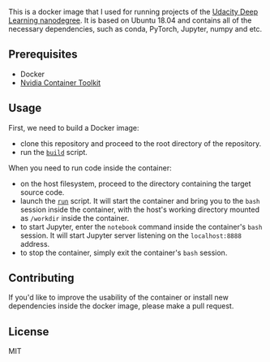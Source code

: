 This is a docker image that I used for running projects of the
[Udacity Deep Learning nanodegree](https://www.udacity.com/course/deep-learning-nanodegree--nd101).
It is based on Ubuntu 18.04 and contains all of the necessary dependencies,
such as conda, PyTorch, Jupyter, numpy and etc.

## Prerequisites

* Docker
* [Nvidia Container Toolkit](https://github.com/NVIDIA/nvidia-docker)

## Usage

First, we need to build a Docker image:
* clone this repository and proceed to the root directory of the repository.
* run the [```build```](build) script.

When you need to run code inside the container:
* on the host filesystem, proceed to the directory containing the target source code.
* launch the [```run```](run) script. It will start the container and bring you
  to the ```bash``` session inside the container, with the host's working directory
  mounted as ```/workdir``` inside the container.
* to start Jupyter, enter the ```notebook``` command inside the container's
  ```bash``` session. It will start Jupyter server listening on
  the ```localhost:8888``` address.
* to stop the container, simply exit the container's ```bash``` session.

## Contributing

If you'd like to improve the usability of the container or install new
dependencies inside the docker image, please make a pull request.

## License

MIT
